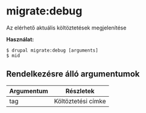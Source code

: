 # migrate:debug
Az elérhető aktuális költöztetések megjelenítése

**Használat:**
```
$ drupal migrate:debug [arguments] 
$ mid  
```

## Rendelkezésre álló argumentumok
Argumentum | Részletek
---------|-------------
tag | Költöztetési címke
